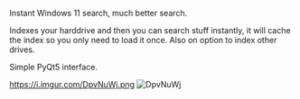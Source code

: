 Instant Windows 11 search, much better search.

Indexes your harddrive and then you can search stuff instantly, it will cache the index so you only need to load it once. Also on option to index other drives.

Simple PyQt5 interface.


https://i.imgur.com/DpvNuWj.png
![DpvNuWj](https://github.com/user-attachments/assets/a4bc2197-96bc-468d-a08e-3fe0989458c0)
